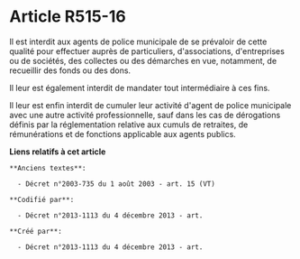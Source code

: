 # Article R515-16

Il est interdit aux agents de police municipale de se prévaloir de cette qualité pour effectuer auprès de particuliers,
d'associations, d'entreprises ou de sociétés, des collectes ou des démarches en vue, notamment, de recueillir des fonds ou
des dons.

Il leur est également interdit de mandater tout intermédiaire à ces fins.

Il leur est enfin interdit de cumuler leur activité d'agent de police municipale avec une autre activité professionnelle,
sauf dans les cas de dérogations définis par la réglementation relative aux cumuls de retraites, de rémunérations et de
fonctions applicable aux agents publics.

**Liens relatifs à cet article**

	**Anciens textes**:

	  - Décret n°2003-735 du 1 août 2003 - art. 15 (VT)

	**Codifié par**:

	  - Décret n°2013-1113 du 4 décembre 2013 - art.

	**Créé par**:

	  - Décret n°2013-1113 du 4 décembre 2013 - art.
